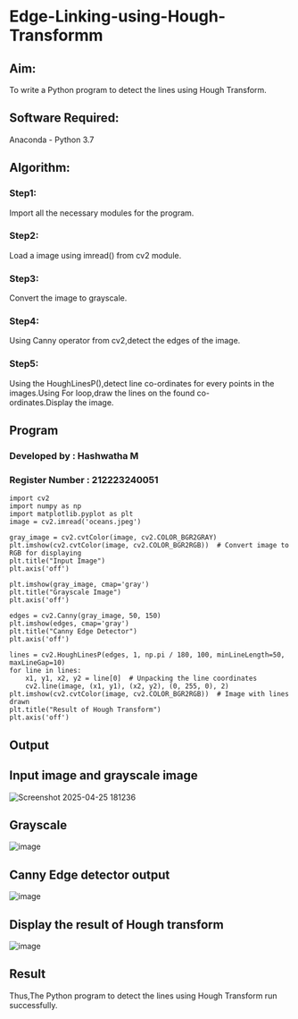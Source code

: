 # Edge-Linking-using-Hough-Transformm
## Aim:
To write a Python program to detect the lines using Hough Transform.

## Software Required:
Anaconda - Python 3.7

## Algorithm:
### Step1:

Import all the necessary modules for the program.
### Step2:

Load a image using imread() from cv2 module.
### Step3:

Convert the image to grayscale.
### Step4:

Using Canny operator from cv2,detect the edges of the image.
### Step5:

Using the HoughLinesP(),detect line co-ordinates for every points in the images.Using For loop,draw the lines on the found co-ordinates.Display the image.

## Program
### Developed by : Hashwatha M
### Register Number : 212223240051

```
import cv2
import numpy as np
import matplotlib.pyplot as plt
image = cv2.imread('oceans.jpeg')
```
```
gray_image = cv2.cvtColor(image, cv2.COLOR_BGR2GRAY)
plt.imshow(cv2.cvtColor(image, cv2.COLOR_BGR2RGB))  # Convert image to RGB for displaying
plt.title("Input Image")
plt.axis('off')
```
```
plt.imshow(gray_image, cmap='gray')
plt.title("Grayscale Image")
plt.axis('off')
```
```
edges = cv2.Canny(gray_image, 50, 150)
plt.imshow(edges, cmap='gray')
plt.title("Canny Edge Detector")
plt.axis('off')
```
```
lines = cv2.HoughLinesP(edges, 1, np.pi / 180, 100, minLineLength=50, maxLineGap=10)
for line in lines:
    x1, y1, x2, y2 = line[0]  # Unpacking the line coordinates
    cv2.line(image, (x1, y1), (x2, y2), (0, 255, 0), 2)
plt.imshow(cv2.cvtColor(image, cv2.COLOR_BGR2RGB))  # Image with lines drawn
plt.title("Result of Hough Transform")
plt.axis('off')
```
## Output
## Input image and grayscale image
![Screenshot 2025-04-25 181236](https://github.com/user-attachments/assets/04fa1e60-3d9b-4e64-83e9-47898957ae88)

## Grayscale
![image](https://github.com/user-attachments/assets/610c4824-6b61-49cb-8e38-3ca068dd5943)

## Canny Edge detector output
![image](https://github.com/user-attachments/assets/b29f3361-178b-4dde-80fa-15713877e39f)

## Display the result of Hough transform
![image](https://github.com/user-attachments/assets/a83386c7-889d-4730-96dd-762cfdf5f1c4)

## Result
Thus,The Python program to detect the lines using Hough Transform run successfully.


